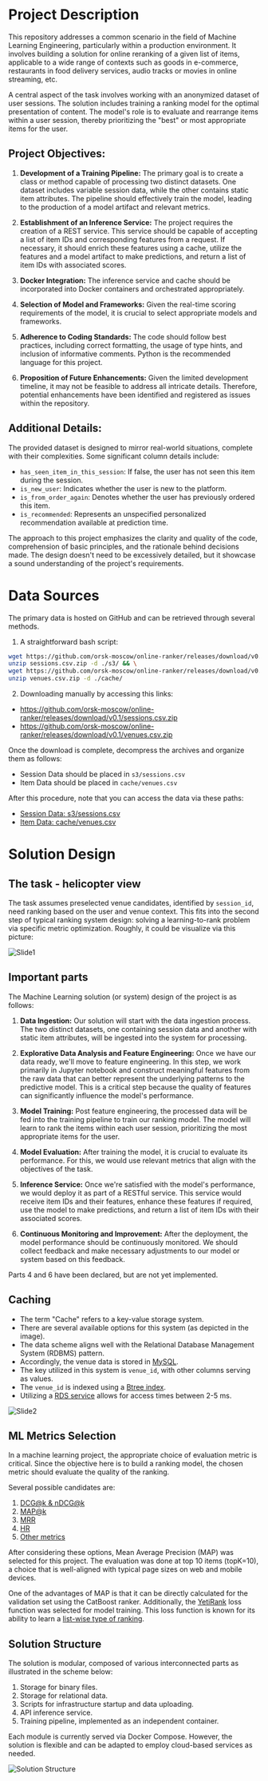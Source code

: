 # Project Description

This repository addresses a common scenario in the field of Machine Learning Engineering, particularly within a production environment. It involves building a solution for online reranking of a given list of items, applicable to a wide range of contexts such as goods in e-commerce, restaurants in food delivery services, audio tracks or movies in online streaming, etc. 

A central aspect of the task involves working with an anonymized dataset of user sessions. The solution includes training a ranking model for the optimal presentation of content. The model's role is to evaluate and rearrange items within a user session, thereby prioritizing the "best" or most appropriate items for the user.

## Project Objectives:

1. **Development of a Training Pipeline:** The primary goal is to create a class or method capable of processing two distinct datasets. One dataset includes variable session data, while the other contains static item attributes. The pipeline should effectively train the model, leading to the production of a model artifact and relevant metrics.

2. **Establishment of an Inference Service:** The project requires the creation of a REST service. This service should be capable of accepting a list of item IDs and corresponding features from a request. If necessary, it should enrich these features using a cache, utilize the features and a model artifact to make predictions, and return a list of item IDs with associated scores.

3. **Docker Integration:** The inference service and cache should be incorporated into Docker containers and orchestrated appropriately.

4. **Selection of Model and Frameworks:** Given the real-time scoring requirements of the model, it is crucial to select appropriate models and frameworks.

5. **Adherence to Coding Standards:** The code should follow best practices, including correct formatting, the usage of type hints, and inclusion of informative comments. Python is the recommended language for this project.

6. **Proposition of Future Enhancements:** Given the limited development timeline, it may not be feasible to address all intricate details. Therefore, potential enhancements have been identified and registered as issues within the repository.

## Additional Details:

The provided dataset is designed to mirror real-world situations, complete with their complexities. Some significant column details include:

- `has_seen_item_in_this_session`: If false, the user has not seen this item during the session.
- `is_new_user`: Indicates whether the user is new to the platform.
- `is_from_order_again`: Denotes whether the user has previously ordered this item.
- `is_recommended`: Represents an unspecified personalized recommendation available at prediction time.

The approach to this project emphasizes the clarity and quality of the code, comprehension of basic principles, and the rationale behind decisions made. The design doesn't need to be excessively detailed, but it showcase a sound understanding of the project's requirements.

# Data Sources

The primary data is hosted on GitHub and can be retrieved through several methods.

1. A straightforward bash script:

```bash
wget https://github.com/orsk-moscow/online-ranker/releases/download/v0.1/sessions.csv.zip && \
unzip sessions.csv.zip -d ./s3/ && \
wget https://github.com/orsk-moscow/online-ranker/releases/download/v0.1/venues.csv.zip && \
unzip venues.csv.zip -d ./cache/
```

2. Downloading manually by accessing this links:

- https://github.com/orsk-moscow/online-ranker/releases/download/v0.1/sessions.csv.zip
- https://github.com/orsk-moscow/online-ranker/releases/download/v0.1/venues.csv.zip

Once the download is complete, decompress the archives and organize them as follows:

- Session Data should be placed in `s3/sessions.csv`
- Item Data should be placed in `cache/venues.csv`

After this procedure, note that you can access the data via these paths:

- [Session Data: s3/sessions.csv](s3/sessions.csv)
- [Item Data: cache/venues.csv](cache/venues.csv)

# Solution Design

## The task - helicopter view
The task assumes preselected venue candidates, identified by `session_id`, need ranking based on the user and venue context. 
This fits into the second step of typical ranking system design: solving a learning-to-rank problem via specific metric optimization.
Roughly, it could be visualize via this picture:

![Slide1](pictures/pic1.png)

## Important parts

The Machine Learning solution (or system) design of the project is as follows:

1. **Data Ingestion:** Our solution will start with the data ingestion process. The two distinct datasets, one containing session data and another with static item attributes, will be ingested into the system for processing.

2. **Explorative Data Analysis and Feature Engineering:** Once we have our data ready, we'll move to feature engineering. In this step, we work primarily in Jupyter notebook and construct meaningful features from the raw data that can better represent the underlying patterns to the predictive model. This is a critical step because the quality of features can significantly influence the model's performance. 

3. **Model Training:** Post feature engineering, the processed data will be fed into the training pipeline to train our ranking model. The model will learn to rank the items within each user session, prioritizing the most appropriate items for the user.

4. **Model Evaluation:** After training the model, it is crucial to evaluate its performance. For this, we would use relevant metrics that align with the objectives of the task.

5. **Inference Service:** Once we're satisfied with the model's performance, we would deploy it as part of a RESTful service. This service would receive item IDs and their features, enhance these features if required, use the model to make predictions, and return a list of item IDs with their associated scores.

6. **Continuous Monitoring and Improvement:** 
After the deployment, the model performance should be continuously monitored. 
We should collect feedback and make necessary adjustments to our model or system based on this feedback.

Parts 4 and 6 have been declared, but are not yet implemented.


## Caching

- The term "Cache" refers to a key-value storage system.
- There are several available options for this system (as depicted in the image).
- The data scheme aligns well with the Relational Database Management System (RDBMS) pattern.
- Accordingly, the venue data is stored in [MySQL](https://en.wikipedia.org/wiki/MySQL).
- The key utilized in this system is `venue_id`, with other columns serving as values.
- The `venue_id` is indexed using a [Btree index](https://en.wikipedia.org/wiki/B-tree).
- Utilizing a [RDS service](https://aws.amazon.com/rds/?nc1=h_ls) allows for access times between 2-5 ms.

![Slide2](pictures/pic2.png)
## ML Metrics Selection

In a machine learning project, the appropriate choice of evaluation metric is critical. Since the objective here is to build a ranking model, the chosen metric should evaluate the quality of the ranking.

Several possible candidates are:

1. [DCG@k & nDCG@k](https://en.wikipedia.org/wiki/Discounted_cumulative_gain)
2. [MAP@k](https://en.wikipedia.org/wiki/Evaluation_measures_(information_retrieval)#Mean_average_precision)
3. [MRR](https://en.wikipedia.org/wiki/Mean_reciprocal_rank)
4. [HR](https://en.wikipedia.org/wiki/Hit_rate)
5. [Other metrics](https://en.wikipedia.org/wiki/Evaluation_measures_(information_retrieval))

After considering these options, Mean Average Precision (MAP) was selected for this project. The evaluation was done at top 10 items (topK=10), a choice that is well-aligned with typical page sizes on web and mobile devices.

One of the advantages of MAP is that it can be directly calculated for the validation set using the CatBoost ranker. Additionally, the [YetiRank](https://catboost.ai/en/docs/concepts/loss-functions-ranking#YetiRank) loss function was selected for model training. This loss function is known for its ability to learn a [list-wise type of ranking](https://medium.com/@nikhilbd/pointwise-vs-pairwise-vs-listwise-learning-to-rank-80a8fe8fadfd).

## Solution Structure

The solution is modular, composed of various interconnected parts as illustrated in the scheme below:

1. Storage for binary files.
2. Storage for relational data.
3. Scripts for infrastructure startup and data uploading.
4. API inference service.
5. Training pipeline, implemented as an independent container.

Each module is currently served via Docker Compose. However, the solution is flexible and can be adapted to employ cloud-based services as needed.

![Solution Structure](pictures/pic3.jpg)
